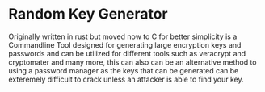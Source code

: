 # Random Key Generator
Originally written in rust but moved now to C for better simplicity
is a Commandline Tool designed for generating large encryption 
keys and passwords and can be utilized for different tools such 
as veracrypt and cryptomater and many more, this can also can be 
an alternative method to using a password manager as the keys that
can be generated can be exteremely difficult to crack unless an attacker 
is able to find your key.
